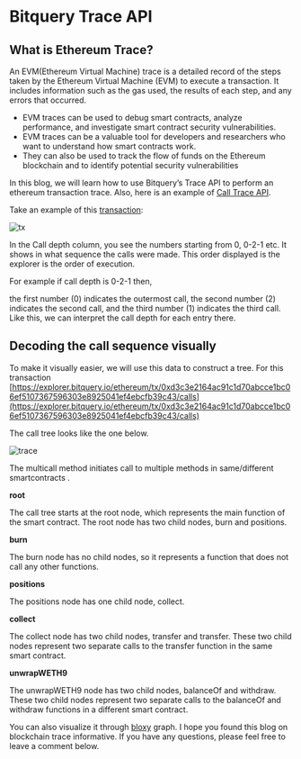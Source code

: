 # Bitquery Trace API

## What is Ethereum Trace?

An EVM(Ethereum Virtual Machine) trace is a detailed record of the steps taken by the Ethereum Virtual Machine (EVM) to execute a transaction. It includes information such as the gas used, the results of each step, and any errors that occurred.

- EVM traces can be used to debug smart contracts, analyze performance, and investigate smart contract security vulnerabilities.
- EVM traces can be a valuable tool for developers and researchers who want to understand how smart contracts work.
- They can also be used to track the flow of funds on the Ethereum blockchain and to identify potential security vulnerabilities

In this blog, we will learn how to use Bitquery’s Trace API to perform an ethereum transaction trace. Also, here is an example of [Call Trace API](https://ide.bitquery.io/Transaction-Call-Trace-v2_1).

Take an example of this [transaction](https://explorer.bitquery.io/ethereum/tx/0xd3c3e2164ac91c1d70abcce1bc06ef5107367596303e8925041ef4ebcfb39c43/calls):

![tx](/img/transaction.png)

In the Call depth column, you see the numbers starting from 0, 0-2-1 etc. It shows in what sequence the calls were made. This order displayed is the explorer is the order of execution.

For example if call depth is 0-2-1 then,

the first number (0) indicates the outermost call, the second number (2) indicates the second call, and the third number (1) indicates the third call. Like this, we can interpret the call depth for each entry there.

## Decoding the call sequence visually

To make it visually easier, we will use this data to construct a tree.
For this transaction
[https://explorer.bitquery.io/ethereum/tx/0xd3c3e2164ac91c1d70abcce1bc06ef5107367596303e8925041ef4ebcfb39c43/calls](https://explorer.bitquery.io/ethereum/tx/0xd3c3e2164ac91c1d70abcce1bc06ef5107367596303e8925041ef4ebcfb39c43/calls)

The call tree looks like the one below.

![trace](/img/trace.png)

The multicall method initiates call to multiple methods in same/different smartcontracts .

**root**

The call tree starts at the root node, which represents the main function of the smart contract. The root node has two child nodes, burn and positions.

**burn**

The burn node has no child nodes, so it represents a function that does not call any other functions.

**positions**

The positions node has one child node, collect.

**collect**

The collect node has two child nodes, transfer and transfer. These two child nodes represent two separate calls to the transfer function in the same smart contract.

**unwrapWETH9**

The unwrapWETH9 node has two child nodes, balanceOf and withdraw. These two child nodes represent two separate calls to the balanceOf and withdraw functions in a different smart contract.

You can also visualize it through [bloxy](https://bloxy.info/tx/0xd3c3e2164ac91c1d70abcce1bc06ef5107367596303e8925041ef4ebcfb39c43#) graph. I hope you found this blog on blockchain trace informative. If you have any questions, please feel free to leave a comment below.
